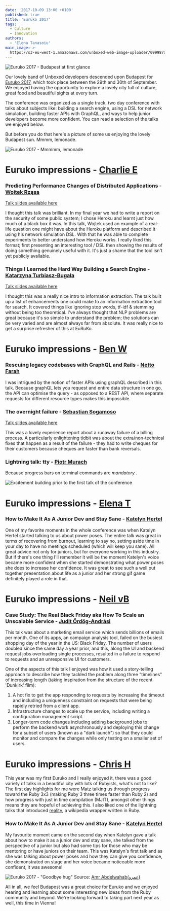 ```yaml
---
date: '2017-10-09 13:00 +0100'
published: true
title: 'Euruko 2017'
tags:
  - Culture
  - Innovation
authors:
  - 'Elena Tanasoiu'
main_image: >-
  https://s3-eu-west-1.amazonaws.com/unboxed-web-image-uploader/099987acb4b5f5d1aa42aaa107e0d982.JPG
---
```


![Euruko 2017 - Budapest at first glance](https://s3-eu-west-1.amazonaws.com/unboxed-web-image-uploader/6c182f7d2c02152b8d97fb01c0d63e62.JPG)

Our lovely band of Unboxed developers descended upon Budapest for [Euruko 2017](https://www.euruko2017.org/), which took place between the 29th and 30th of September. We enjoyed having the opportunity to explore a lovely city full of culture, great food and beautiful sights at every turn.  

The conference was organized as a single track, two day conference with talks about subjects like: building a search engine, using a DSL for network simulation, building faster APIs with GraphQL, and ways to help junior developers become more confident. You can read a selection of the talks we enjoyed below.  

But before you do that here's a picture of some us enjoying the lovely Budapest sun. Mmmm, lemonade.

![Euruko 2017 - Mmmmm, lemonade](https://s3-eu-west-1.amazonaws.com/unboxed-web-image-uploader/17a56164f0807a79ddc8c3218e22ad67.JPG)


# Euruko impressions - [Charlie E](/people#charlie-egan)

### Predicting Performance Changes of Distributed Applications - [Wojtek Rząsa](https://euruko2017.org/speakers/#wojtek)

[Talk slides available here](https://speakerdeck.com/wrzasa/predicting-performance-changes-of-distributed-applications)

I thought this talk was brilliant. In my final year we had to write a report on the security of some public system; I chose Heroku and learnt just how much of a black box it was. In this talk, Wojtek used an example of a real-life question one might have about the Heroku platform and described it using his network simulation DSL. With that he was able to complete experiments to better understand how Heroku works. I really liked this format; first presenting an interesting tool / DSL then showing the results of doing something genuinely useful with it. It's just a shame that the tool isn't yet publicly available.

### Things I Learned the Hard Way Building a Search Engine - [Katarzyna Turbiasz-Bugała](https://euruko2017.org/speakers/#katarzyna)

[Talk slides available here](https://speakerdeck.com/wrzasa/predicting-performance-changes-of-distributed-applications)

I thought this was a really nice intro to information extraction. The talk built up a list of enhancements one could make to an information extraction tool for search. It covered things like ignoring stop words, tf-idf & stemming without being too theoretical. I've always thought that NLP problems are great because it's so simple to understand the problem; the solutions can be very varied and are almost always far from absolute. It was really nice to get a surprise refresher of this at EuRuKo.

# Euruko impressions - [Ben W](/people#ben-wong)

### Rescuing legacy codebases with GraphQL and Rails - [Netto Farah](https://www.euruko2017.org/speakers/#netto)

I was intrigued by the notion of faster APIs using graphQL described in this talk. Because graphQL lets you request and entire data structure in one go, the API can optimise the query - as opposed to a REST API, where separate requests for different resource types makes this impossible.

### The overnight failure - [Sebastian Sogamoso](https://www.euruko2017.org/speakers/#sebastian)

[Talk slides available here](https://speakerdeck.com/sebasoga/the-overnight-failure-2)

This was a lovely experience report about a runaway failure of a billing process. A particularly enlightening tidbit was about the extra/non-technical fixes that happen as a result of the failure - they had to write cheques for their customers because cheques are faster than bank reversals.

### Lightning talk: tty - [Piotr Murach](https://github.com/piotrmurach/tty)

Because progress bars on terminal commands are _mandatory_ .

![Excitement building prior to the first talk of the conference](https://s3-eu-west-1.amazonaws.com/unboxed-web-image-uploader/5354aea8e0e807b03796c7102298237e.JPG)

# Euruko impressions - [Elena T](/people#elena-tanasoiu)

### How to Make It As A Junior Dev and Stay Sane - [Katelyn Hertel](https://euruko2017.org/speakers/#katelyn)

One of my favorite moments in the whole conference was when Katelyn Hertel started talking to us about power poses. The entire talk was great in terms of recovering from burnout, learning to say no, setting aside time in your day to have no meetings scheduled (which will keep you sane). All great advice not only for juniors, but for everyone working in this industry. But if there's one thing I'll remember it will be the moment Katelyn's voice became more confident when she started demonstrating what power poses she does to increase her confidence. It was great to see such a well put together presentation about life as a junior and her strong gif game definitely played a role in that. 

# Euruko impressions - [Neil vB](/people#neil-van-beinum)

### Case Study: The Real Black Friday aka How To Scale an Unscalable Service - [Judit Ördög-Andrási](https://euruko2017.org/speakers/#judit)

This talk was about a marketing email service which sends billions of emails per month. One of its apps, an campaign analysis tool, failed on the busiest shopping day of the year in the US: Black Friday. The number of users doubled since the same day a year prior, and this, along the UI and backend request jobs overloading single processes, resulted in a failure to respond to requests and an unresponsive UI for customers.

One of the aspects of this talk I enjoyed was how it used a story-telling approach to describe how they tackled the problem along three "timelines" of increasing length (taking inspiration from the structure of the recent 'Dunkirk' film):

1. A hot fix to get the app responding to requests by increasing the timeout and including a uniqueness constraint on requests that were being rapidly retried from a client app.
2. Infrastructure changes to scale up the service, including writing a configuration management script.
3. Longer-term code changes including adding background jobs to perform the backend work asynchronously and deploying this change for a subset of users (known as a "dark launch") so that they could monitor and compare the changes while only testing on a smaller set of users.


# Euruko impressions - [Chris H](/people#chris-holmes)

This year was my first Euruko and I really enjoyed it, there was a good variety of talks in a beautiful city with lots of Rubyists, what's not to like? The 
first day highlights for me were Matz talking us through progress toward the Ruby 3x3 (making Ruby 3 three times faster than Ruby 2) and how progress 
with just in time compilation (MJIT), amongst other things means they are hopeful of achieving this. I also liked one of the lightning talks that introduced
[reality](https://github.com/molybdenum-99/reality), a wikipedia wrapper written in Ruby.

### How to Make It As A Junior Dev and Stay Sane - [Katelyn Hertel](https://euruko2017.org/speakers/#katelyn)

My favourite moment came on the second day when Katelyn gave a talk about how to make it as a junior dev and stay sane, she talked from the perspective of a junior but also had some tips for those who may be mentoring or
have juniors on their team. This was Katelyn's first talk and as she was talking about power poses and how they can give you confidence, she demonstrated on stage
and her voice became noticeable more confident, it was awesome!

![Euruko 2017 - "Goodbye hug"](https://s3-eu-west-1.amazonaws.com/unboxed-web-image-uploader/40d11413346959f50db1c2db6102def7.jpg-large)
Source: [Amr Abdelwahab(عمرو)](https://twitter.com/amrAbdelwahab)

All in all, we feel Budapest was a great choice for Euruko and we enjoyed hearing and learning about some interesting new ideas from the Ruby community and beyond. We're looking forward to taking part next year as well, this time in Vienna!

